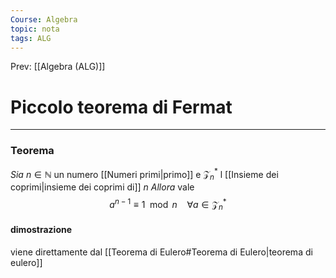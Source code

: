 ```yaml
---
Course: Algebra
topic: nota
tags: ALG
---
```


Prev: [[Algebra (ALG)]]

# Piccolo teorema di Fermat
---
### Teorema
_Sia_ $n \in \mathbb{N}$ un numero [[Numeri primi|primo]]  e $\mathcal{Z}_{n}^{*}$ l [[Insieme dei coprimi|insieme dei coprimi di]] $n$
_Allora_ vale
$$a^{n-1}\equiv 1 \mod n \ \ \ \ \forall a \in \mathcal{Z}_{n}^{*}$$
#### dimostrazione
viene direttamente dal [[Teorema di Eulero#Teorema di Eulero|teorema di eulero]]